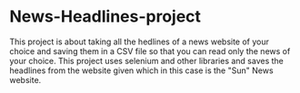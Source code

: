 # News-Headlines-project
This project is about taking all the hedlines of a news website of your choice and saving them in a CSV file so that you can read only the news of your choice.
This project uses selenium and other libraries and saves the headlines from the website given which in this case is the "Sun" News website.
